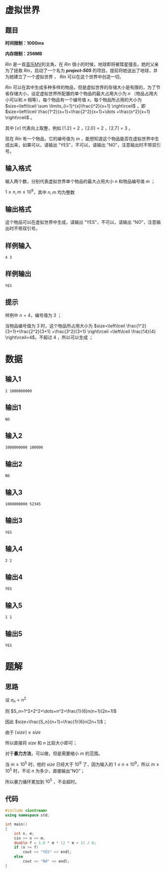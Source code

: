 # 虚拟世界

## 题目

**时间限制：1000ms**

**内存限制：256MB**

$Rin$ 是一首[音乐MV](https://music.163.com/#/mv?id=5372069)的主角，在 $Rin$ 很小的时候，地球即将被彗星撞击，她的父亲为了拯救 $Rin$，启动了一个名为 ***project-505*** 的项目，提前将她送出了地球，并为她建立了一个虚拟世界 ， $Rin$ 可以在这个世界中创造一切。

$Rin$ 可以在其中生成多种多样的物品，但是虚拟世界的存储大小是有限的，为了节省存储大小，设定虚拟世界所配置的单个物品的最大占用大小为 $n$ （物品占用大小可以和 $n$ 相等），每个物品有一个编号值 $x$，每个物品所占用的大小为 $size=\left\lceil \sum \limits_{i=1}^{x}\frac{i^2}{x+1} \right\rceil$ ，即 $size=\left\lceil \frac{1^2}{x+1}+\frac{2^2}{x+1}+\dots +\frac{x^2}{x+1} \right\rceil$ 。

其中 $\left\lceil x \right\rceil$ 代表向上取整，例如 $\left\lceil 1.2 \right\rceil=2$ ，$\left\lceil 2.0 \right\rceil=2$ ，$\left\lceil 2.7 \right\rceil=3$ 。

现在 $Rin$ 有一个物品，它的编号值为 $m$ ，能想知道这个物品能否在虚拟世界中生成出来，如果可以，请输出 "YES"，不可以，请输出 "NO"，注意输出时不带双引号。

## 输入格式

输入两个数，分别代表虚拟世界单个物品的最大占用大小 $n$ 和物品编号值 $m$ ；

$1 \le n,m \le 10^9$，其中 $n,m$ 均为整数

## 输出格式

这个物品可以在虚拟世界中生成，请输出 "YES"，不可以，请输出 "NO"，注意输出时不带双引号。

## 样例输入

```
4 3
```

## 样例输出

```
YES
```

## 提示

样例中 $n=4$，编号值为 $3$ ；

当物品编号值为 $3$ 时，这个物品所占用大小为 $size=\left\lceil \frac{1^2}{3+1}+\frac{2^2}{3+1} +\frac{3^2}{3+1} \right\rceil =\left\lceil \frac{14}{4} \right\rceil=4$，不超过 $4$ ，所以可以生成 ；

# 数据

## 输入1

```
1 1000000000
```

## 输出1

```
NO
```

## 输入2
```
1000000000 100000
```
## 输出2
```
NO
```

## 输入3

```
1000000000 52345
```

## 输出3

```
YES
```

## 输入4

```
2 2
```

## 输出4

```
YES
```

## 输入5

```
1 1
```

## 输出5

```
YES
```



# 题解

## 思路

设 $a_n=n^2$ 

则 $S_n=1^2+2^2+\dots+n^2=\frac{1}{6}n(n+1)(2n+1)$

因此 $size=\frac{S_n}{n+1}=\frac{1}{6}n(2n+1)$；

由于 $\left\lceil size \right\rceil \ge size$

所以直接将 $size$ 和 $n$ 比较大小即可；



对于**暴力方法**，可以做，但是需要缩小 $m$ 的范围。

当 $m \ge 10^5$ 时，他的 $size$ 已经大于 $10^9$ 了，因为输入的 $1 \le n \le 10^9$，所以 $m \ge 10^5$ 时，不论 $n$ 为多少，直接输出“NO”； 

所以暴力循环累加到 $10^5$ ，不会超时。 

## 代码

```C++
#include <iostream>
using namespace std;

int main()
{
    int n, m;
    cin >> n >> m;
    double f = 1.0 * m * (2 * m + 1) / 6;
    if (n >= f)
        cout << "YES" << endl;
    else
        cout << "NO" << endl;
}
```

